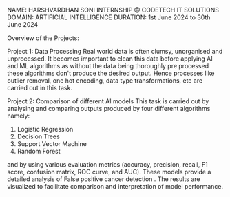 NAME: HARSHVARDHAN SONI
INTERNSHIP @ CODETECH IT SOLUTIONS
DOMAIN: ARTIFICIAL INTELLIGENCE
DURATION: 1st June 2024 to 30th June 2024

Overview of the Projects:

Project 1: Data Processing
Real world data is often clumsy, unorganised and unprocessed. It becomes important to clean this data before applying AI and ML algorithms as without the data being thoroughly pre processed these algorithms don't produce the desired output.
Hence processes like outlier removal, one hot encoding, data type transformations, etc are carried out in this task.

Project 2: Comparison of different AI models
This task is carried out by analysing and comparing outputs produced by four different algorithms namely:
1. Logistic Regression
2. Decision Trees
3. Support Vector Machine
4. Random Forest

and by using various evaluation metrics (accuracy, precision, recall, F1 score, confusion matrix, ROC curve, and AUC).
These models provide a detailed analysis of  False positive cancer detection .
The results are visualized to facilitate comparison and interpretation of model performance.
